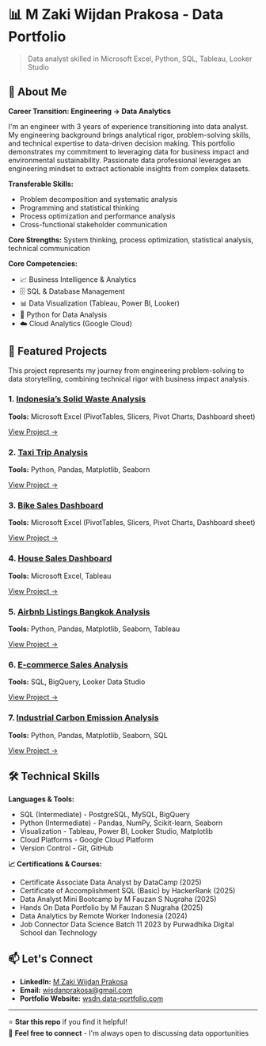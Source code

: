 # 📊 M Zaki Wijdan Prakosa - Data Portfolio

> Data analyst skilled in Microsoft Excel, Python, SQL, Tableau, Looker Studio 

## 👋 About Me

**Career Transition: Engineering → Data Analytics**

I'm an engineer with 3 years of experience transitioning into data analyst. My engineering background brings analytical rigor, problem-solving skills, and technical expertise to data-driven decision making. This portfolio demonstrates my commitment to leveraging data for business impact and environmental sustainability. Passionate data professional leverages an engineering mindset to extract actionable insights from complex datasets.

**Transferable Skills:** 
- Problem decomposition and systematic analysis
- Programming and statistical thinking
- Process optimization and performance analysis
- Cross-functional stakeholder communication

**Core Strengths:** System thinking, process optimization, statistical analysis, technical communication

**Core Competencies:**
- 📈 Business Intelligence & Analytics
- 🗄️ SQL & Database Management  
- 📊 Data Visualization (Tableau, Power BI, Looker)
- 🐍 Python for Data Analysis
- ☁️ Cloud Analytics (Google Cloud)

## 🚀 Featured Projects
This project represents my journey from engineering problem-solving to data storytelling, combining technical rigor with business impact analysis.

### 1. [Indonesia’s Solid Waste Analysis](./projects/01-Indonesia’s-Solid-Waste-Analysis)
**Tools:** Microsoft Excel (PivotTables, Slicers, Pivot Charts, Dashboard sheet) 

[View Project →](./projects/01-Indonesia’s-Solid-Waste-Analysis)

### 2. [Taxi Trip Analysis](./projects/02-Taxi-Trip-Analysis)
**Tools:** Python, Pandas, Matplotlib, Seaborn  

[View Project →](./projects/02-Taxi-Trip-Analysis)

### 3. [Bike Sales Dashboard](./projects/03-Bike-Sales-Dashboard)
**Tools:** Microsoft Excel (PivotTables, Slicers, Pivot Charts, Dashboard sheet)

[View Project →](./projects/03-Bike-Sales-Dashboard)

### 4. [House Sales Dashboard](./projects/04-House-Sales-Dashboard)
**Tools:** Microsoft Excel, Tableau  

[View Project →](./projects/04-House-Sales-Dashboard)

### 5. [Airbnb Listings Bangkok Analysis](./projects/05-Airbnb-Listings-Bangkok)
**Tools:** Python, Pandas, Matplotlib, Seaborn, Tableau  

[View Project →](./projects/05-Airbnb-Listings-Bangkok-Analysis)

### 6. [E-commerce Sales Analysis](./projects/06-retail-sales-analysis)
**Tools:** SQL, BigQuery, Looker Data Studio  

[View Project →](./projects/06-retail-sales-analysis)

### 7. [Industrial Carbon Emission Analysis](./projects/07-Industrial-Carbon-Emission-Analysis)
**Tools:** Python, Pandas, Matplotlib, Seaborn, SQL

[View Project →](./projects/07-Industrial-Carbon-Emission-Analysis)

## 🛠️ Technical Skills

**Languages & Tools:**
- SQL (Intermediate) - PostgreSQL, MySQL, BigQuery
- Python (Intermediate) - Pandas, NumPy, Scikit-learn, Seaborn
- Visualization - Tableau, Power BI, Looker Studio, Matplotlib
- Cloud Platforms - Google Cloud Platform
- Version Control - Git, GitHub

**📈 Certifications & Courses:**
- Certificate Associate Data Analyst by DataCamp (2025)
- Certificate of Accomplishment SQL (Basic) by HackerRank (2025)
- Data Analyst Mini Bootcamp by M Fauzan S Nugraha (2025)
- Hands On Data Portfolio by M Fauzan S Nugraha (2025)
- Data Analytics by Remote Worker Indonesia (2024)
- Job Connector Data Science Batch 11 2023 by Purwadhika Digital School dan Technology 

## 📫 Let's Connect

- **LinkedIn:** [M Zaki Wijdan Prakosa](https://www.linkedin.com/in/Muhammad-Zaki-Wijdan756)
- **Email:** wisdanprakosa@gmail.com
- **Portfolio Website:** [wsdn.data-portfolio.com](https://wisdanprakosa.github.io/data.web-portfolio/)

---

⭐ **Star this repo** if you find it helpful!  
🔗 **Feel free to connect** - I'm always open to discussing data opportunities
